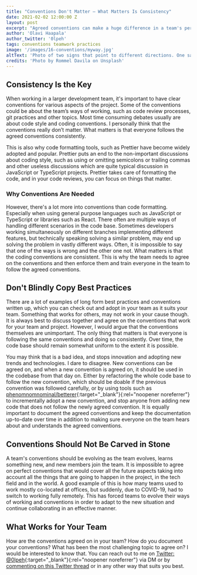 ```yaml
---
title: "Conventions Don't Matter – What Matters Is Consistency"
date: 2021-02-02 12:00:00 Z
layout: post
excerpt: "Agreed conventions can make a huge difference in a team's performance. Successful development teams often have agreed on a set of conventions that everyone in the team tries to follow. However, you should not copy the conventions from others, because the conventions don’t matter."
author: 'Olavi Haapala'
author_twitter: '0lpeh'
tags: conventions teamwork practices
image: '/images/16-conventions/myway.jpg'
altText: 'Photo of two signs that point to different directions. One says my way and the other one says highway.'
credits: 'Photo by Rommel Davila on Unsplash'
---
```


## Consistency Is the Key

When working in a larger development team, it's important to have clear conventions for various aspects of the project. Some of the conventions could be about the team’s ways of working, such as code review processes, git practices and other topics. Most time consuming debates usually are about code style and coding conventions. I personally think that the conventions really don’t matter. What matters is that everyone follows the agreed conventions consistently.

This is also why code formatting tools, such as Prettier have become widely adopted and popular. Prettier puts an end to the non-important discussions about coding style, such as using or omitting semicolons or trailing commas and other useless discussions which are quite typical discussion in JavaScript or TypeScript projects. Prettier takes care of formatting the code, and in your code reviews, you can focus on things that matter.

### Why Conventions Are Needed

However, there's a lot more into conventions than code formatting. Especially when using general purpose languages such as JavaScript or TypeScript or libraries such as React. There often are multiple ways of handling different scenarios in the code base. Sometimes developers working simultaneously on different branches implementing different features, but technically speaking solving a similar problem, may end up solving the problem in vastly different ways. Often, it is impossible to say that one of the ways is wrong and the other one not. What matters is that the coding conventions are consistent. This is why the team needs to agree on the conventions and then enforce them and train everyone in the team to follow the agreed conventions.

## Don't Blindly Copy Best Practices

There are a lot of examples of long form best practices and conventions written up, which you can check out and adopt in your team as it suits your team. Something that works for others, may not work in your cause though. It is always best to discuss together and agree on the conventions that work for your team and project. However, I would argue that the conventions themselves are unimportant. The only thing that matters is that everyone is following the same conventions and doing so consistently. Over time, the code base should remain somewhat uniform to the extent it is possible.

You may think that is a bad idea, and stops innovation and adopting new trends and technologies. I dare to disagree. New conventions can be agreed on, and when a new convention is agreed on, it should be used in the codebase from that day on. Either by refactoring the whole code base to follow the new convention, which should be doable if the previous convention was followed carefully, or by using tools such as [phenomnomnominal/betterer](https://github.com/phenomnomnominal/betterer){:target="\_blank"}{:rel="noopener noreferrer"} to incrementally adopt a new convention, and stop anyone from adding new code that does not follow the newly agreed convention. It is equally important to document the agreed conventions and keep the documentation up-to-date over time in addition to making sure everyone on the team hears about and understands the agreed conventions.

## Conventions Should Not Be Carved in Stone

A team's conventions should be evolving as the team evolves, learns something new, and new members join the team. It is impossible to agree on perfect conventions that would cover all the future aspects taking into account all the things that are going to happen in the project, in the tech field and in the world. A good example of this is how many teams used to work mostly co-located at offices, but suddenly, due to COVID-19, had to switch to working fully remotely. This has forced teams to evolve their ways of working and conventions in order to adapt to the new situation and continue collaborating in an effective manner.

## What Works for Your Team

How are the conventions agreed on in your team? How do you document your conventions? What has been the most challenging topic to agree on? I would be interested to know that. You can reach out to me on [Twitter: @0lpeh](https://twitter.com/0lpeh/){:target="\_blank"}{:rel="noopener noreferrer"} via DM or by [commenting on this Twitter thread](https://twitter.com/0lpeh/status/1356532110056689665) or in any other way that suits you best.
